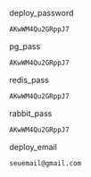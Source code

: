 
deploy_password

```bash
AKwWM4Qu2GRppJ7
```

pg_pass

```bash
AKwWM4Qu2GRppJ7
```

redis_pass

```bash
AKwWM4Qu2GRppJ7
```

rabbit_pass

```bash
AKwWM4Qu2GRppJ7
```

deploy_email

```bash
seuemail@gmail.com
```
